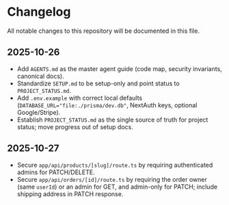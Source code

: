 # Changelog

All notable changes to this repository will be documented in this file.

## 2025-10-26
- Add `AGENTS.md` as the master agent guide (code map, security invariants, canonical docs).
- Standardize `SETUP.md` to be setup-only and point status to `PROJECT_STATUS.md`.
- Add `.env.example` with correct local defaults (`DATABASE_URL="file:./prisma/dev.db"`, NextAuth keys, optional Google/Stripe).
- Establish `PROJECT_STATUS.md` as the single source of truth for project status; move progress out of setup docs.

## 2025-10-27
- Secure `app/api/products/[slug]/route.ts` by requiring authenticated admins for PATCH/DELETE.
- Secure `app/api/orders/[id]/route.ts` by requiring the order owner (same `userId`) or an admin for GET, and admin-only for PATCH; include shipping address in PATCH response.
